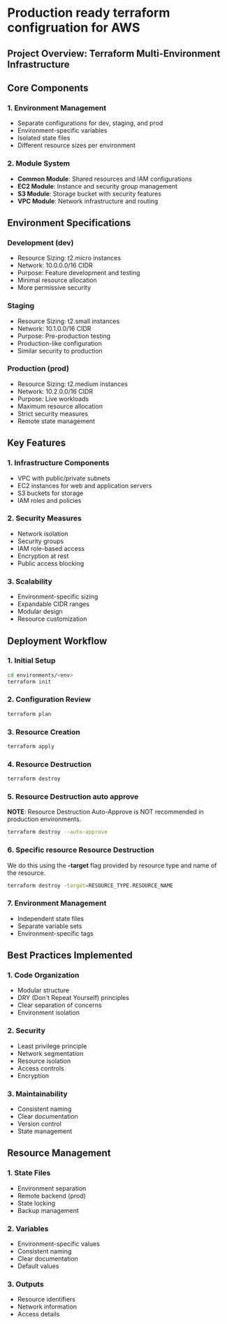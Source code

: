 # Production ready terraform configruation for AWS

##  Project Overview: Terraform Multi-Environment Infrastructure

## Core Components

### 1. Environment Management
- Separate configurations for dev, staging, and prod
- Environment-specific variables
- Isolated state files
- Different resource sizes per environment

### 2. Module System
- **Common Module**: Shared resources and IAM configurations
- **EC2 Module**: Instance and security group management
- **S3 Module**: Storage bucket with security features
- **VPC Module**: Network infrastructure and routing

## Environment Specifications

### Development (dev)
- Resource Sizing: t2.micro instances
- Network: 10.0.0.0/16 CIDR
- Purpose: Feature development and testing
- Minimal resource allocation
- More permissive security

### Staging
- Resource Sizing: t2.small instances
- Network: 10.1.0.0/16 CIDR
- Purpose: Pre-production testing
- Production-like configuration
- Similar security to production

### Production (prod)
- Resource Sizing: t2.medium instances
- Network: 10.2.0.0/16 CIDR
- Purpose: Live workloads
- Maximum resource allocation
- Strict security measures
- Remote state management

## Key Features

### 1. Infrastructure Components
- VPC with public/private subnets
- EC2 instances for web and application servers
- S3 buckets for storage
- IAM roles and policies

### 2. Security Measures
- Network isolation
- Security groups
- IAM role-based access
- Encryption at rest
- Public access blocking

### 3. Scalability
- Environment-specific sizing
- Expandable CIDR ranges
- Modular design
- Resource customization

## Deployment Workflow

### 1. Initial Setup
```bash
cd environments/<env>
terraform init
```

### 2. Configuration Review
```bash
terraform plan
```

### 3. Resource Creation
```bash
terraform apply
```

### 4. Resource Destruction
```bash
terraform destroy
```

### 5. Resource Destruction auto approve

**NOTE**: Resource Destruction Auto-Approve is NOT recommended in production environments.

```bash
terraform destroy --auto-approve
```

### 6. Specific resource Resource Destruction 
We do this using the **-target** flag provided by resource type and name of the resource.
```bash
terraform destroy -target=RESOURCE_TYPE.RESOURCE_NAME
```

### 7. Environment Management
- Independent state files
- Separate variable sets
- Environment-specific tags

## Best Practices Implemented

### 1. Code Organization
- Modular structure
- DRY (Don't Repeat Yourself) principles
- Clear separation of concerns
- Environment isolation

### 2. Security
- Least privilege principle
- Network segmentation
- Resource isolation
- Access controls
- Encryption

### 3. Maintainability
- Consistent naming
- Clear documentation
- Version control
- State management

## Resource Management

### 1. State Files
- Environment separation
- Remote backend (prod)
- State locking
- Backup management

### 2. Variables
- Environment-specific values
- Consistent naming
- Clear documentation
- Default values

### 3. Outputs
- Resource identifiers
- Network information
- Access details
